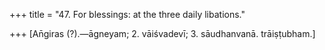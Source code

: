 +++
title = "47. For blessings: at the three daily libations."

+++
[An̄giras (?).—āgneyam; 2. vāiśvadevī; 3. sāudhanvanā. trāiṣṭubham.]
